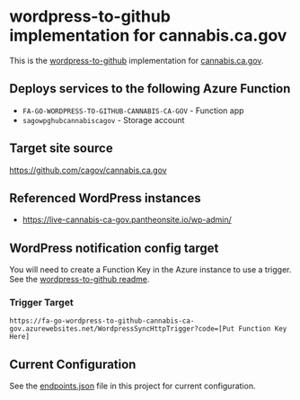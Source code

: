# wordpress-to-github implementation for cannabis.ca.gov

This is the [wordpress-to-github](https://www.npmjs.com/package/@cagov/wordpress-to-github) implementation for [cannabis.ca.gov](https://cannabis.ca.gov).

## Deploys services to the following Azure Function

- `FA-GO-WORDPRESS-TO-GITHUB-CANNABIS-CA-GOV` - Function app
- `sagowpghubcannabiscagov` - Storage account

## Target site source

https://github.com/cagov/cannabis.ca.gov

## Referenced WordPress instances

- https://live-cannabis-ca-gov.pantheonsite.io/wp-admin/

## WordPress notification config target

You will need to create a Function Key in the Azure instance to use a trigger. See the [wordpress-to-github readme](https://github.com/cagov/wordpress-to-github#readme).

### Trigger Target

`https://fa-go-wordpress-to-github-cannabis-ca-gov.azurewebsites.net/WordpressSyncHttpTrigger?code=[Put Function Key Here]`

## Current Configuration

See the [endpoints.json](https://github.com/cagov/services-wordpress-to-github-cannabis-ca-gov/blob/main/WordpressSync/endpoints.json) file in this project for current configuration.
